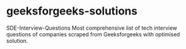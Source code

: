 # geeksforgeeks-solutions
SDE-Interview-Questions
Most comprehensive list of tech interview questions of companies scraped from Geeksforgeeks with optimised solution.
